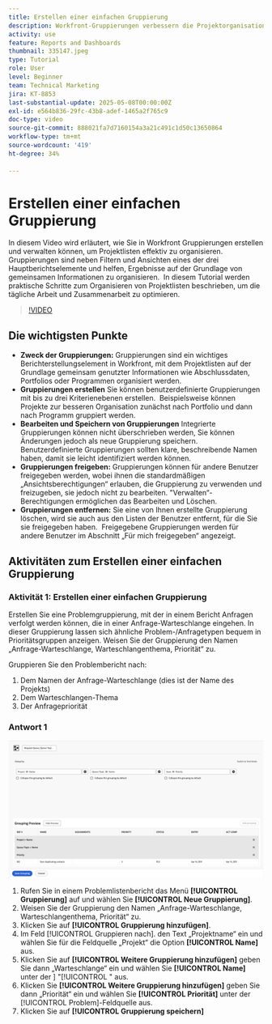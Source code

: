 ```yaml
---
title: Erstellen einer einfachen Gruppierung
description: Workfront-Gruppierungen verbessern die Projektorganisation, indem sie es den Benutzenden ermöglichen, Listen anhand von Elementen wie Portfolios, Programmen oder Abschlussdaten zu kategorisieren. Für effiziente Zusammenarbeit stehen anpassbare Freigabeoptionen und Verwaltungsoptionen zur Verfügung.
activity: use
feature: Reports and Dashboards
thumbnail: 335147.jpeg
type: Tutorial
role: User
level: Beginner
team: Technical Marketing
jira: KT-8853
last-substantial-update: 2025-05-08T00:00:00Z
exl-id: e564b836-29fc-43b8-adef-1465a2f765c9
doc-type: video
source-git-commit: 888021fa7d7160154a3a21c491c1d50c13650864
workflow-type: tm+mt
source-wordcount: '419'
ht-degree: 34%

---
```


# Erstellen einer einfachen Gruppierung

In diesem Video wird erläutert, wie Sie in Workfront Gruppierungen erstellen und verwalten können, um Projektlisten effektiv zu organisieren. &#x200B; Gruppierungen sind neben Filtern und Ansichten eines der drei Hauptberichtselemente und helfen, Ergebnisse auf der Grundlage von gemeinsamen Informationen zu organisieren. &#x200B;
In diesem Tutorial werden praktische Schritte zum Organisieren von Projektlisten beschrieben, um die tägliche Arbeit und Zusammenarbeit zu optimieren. &#x200B;

>[!VIDEO](https://video.tv.adobe.com/v/335147/?quality=12&learn=on)

## Die wichtigsten Punkte

* **Zweck der Gruppierungen:** Gruppierungen sind ein wichtiges Berichterstellungselement in Workfront, mit dem Projektlisten auf der Grundlage gemeinsam genutzter Informationen wie Abschlussdaten, Portfolios oder Programmen organisiert werden. &#x200B;
* **Gruppierungen erstellen** Sie können benutzerdefinierte Gruppierungen mit bis zu drei Kriterienebenen erstellen. &#x200B; Beispielsweise können Projekte zur besseren Organisation zunächst nach Portfolio und dann nach Programm gruppiert werden. &#x200B;
* **Bearbeiten und Speichern von Gruppierungen** Integrierte Gruppierungen können nicht überschrieben werden, Sie können Änderungen jedoch als neue Gruppierung speichern. &#x200B; Benutzerdefinierte Gruppierungen sollten klare, beschreibende Namen haben, damit sie leicht identifiziert werden können. &#x200B;
* **Gruppierungen freigeben:** Gruppierungen können für andere Benutzer freigegeben werden, wobei ihnen die standardmäßigen „Ansichtsberechtigungen“ erlauben, die Gruppierung zu verwenden und freizugeben, sie jedoch nicht zu bearbeiten. &quot;&#x200B;Verwalten“-Berechtigungen ermöglichen das Bearbeiten und Löschen. &#x200B;
* **Gruppierungen entfernen:** Sie eine von Ihnen erstellte Gruppierung löschen, wird sie auch aus den Listen der Benutzer entfernt, für die Sie sie freigegeben haben. &#x200B; Freigegebene Gruppierungen werden für andere Benutzer im Abschnitt „Für mich freigegeben“ angezeigt. &#x200B;

## Aktivitäten zum Erstellen einer einfachen Gruppierung


### Aktivität 1: Erstellen einer einfachen Gruppierung

Erstellen Sie eine Problemgruppierung, mit der in einem Bericht Anfragen verfolgt werden können, die in einer Anfrage-Warteschlange eingehen. In dieser Gruppierung lassen sich ähnliche Problem-/Anfragetypen bequem in Prioritätsgruppen anzeigen. Weisen Sie der Gruppierung den Namen „Anfrage-Warteschlange, Warteschlangenthema, Priorität“ zu.

Gruppieren Sie den Problembericht nach:

1. Dem Namen der Anfrage-Warteschlange (dies ist der Name des Projekts)
1. Dem Warteschlangen-Thema
1. Der Anfragepriorität

### Antwort 1

![Ein Screenshot des Bildschirms zur Erstellung einer neuen Gruppierung](assets/grouping-exercise.png)

1. Rufen Sie in einem Problemlistenbericht das Menü **[!UICONTROL Gruppierung]** auf und wählen Sie **[!UICONTROL Neue Gruppierung]**.
1. Weisen Sie der Gruppierung den Namen „Anfrage-Warteschlange, Warteschlangenthema, Priorität“ zu.
1. Klicken Sie auf **[!UICONTROL Gruppierung hinzufügen]**.
1. Im Feld [!UICONTROL Gruppieren nach]. den Text „Projektname“ ein und wählen Sie für die Feldquelle „Projekt“ die Option **[!UICONTROL Name]** aus.
1. Klicken Sie auf **[!UICONTROL Weitere Gruppierung hinzufügen]** geben Sie dann „Warteschlange“ ein und wählen Sie **[!UICONTROL Name]** unter der ] &quot;[!UICONTROL &quot; aus.
1. Klicken Sie **[!UICONTROL Weitere Gruppierung hinzufügen]** geben Sie dann „Priorität“ ein und wählen Sie **[!UICONTROL Priorität]** unter der [!UICONTROL Problem]-Feldquelle aus.
1. Klicken Sie auf **[!UICONTROL Gruppierung speichern]**
